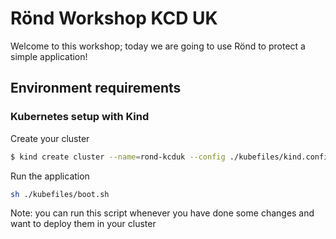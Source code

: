 # Rönd Workshop KCD UK

Welcome to this workshop; today we are going to use Rönd to protect a simple application!

## Environment requirements

### Kubernetes setup with Kind

Create your cluster

```sh
$ kind create cluster --name=rond-kcduk --config ./kubefiles/kind.config.yaml
```
Run the application

```sh
sh ./kubefiles/boot.sh
```

Note: you can run this script whenever you have done some changes and want to deploy them in your cluster

